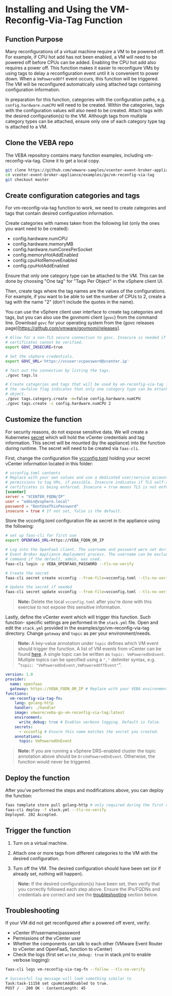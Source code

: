 # Installing and Using the VM-Reconfig-Via-Tag Function

## Function Purpose

Many reconfigurations of a virtual machine require a VM to be powered off. For
example, if CPU hot add has not been enabled, a VM will need to be powered off
before CPUs can be added. Enabling the CPU hot add also requires a power off. This
function makes it easier to reconfigure VMs by using tags to delay a reconfiguration
event until it is convenient to power down. When a `VmPoweredOff` event occurs, this
function will be triggered. The VM will be reconfigured automatically using attached
tags containing configuration information.

In preparation for this function, categories with the configuration paths, e.g.
`config.hardware.numCPU` will need to be created. Within the categories, tags with
the configuration values will also need to be created. Attach tags with the desired
configuration(s) to the VM. Although tags from multiple category types can be attached,
ensure only one of each category type tag is attached to a VM.

## Clone the VEBA repo

The VEBA repository contains many function examples, including vm-reconfig-via-tag.
Clone it to get a local copy.

```bash
git clone https://github.com/vmware-samples/vcenter-event-broker-appliance
cd vcenter-event-broker-appliance/examples/go/vm-reconfig-via-tag
git checkout master
```

## Create configuration categories and tags

For vm-reconfig-via-tag function to work, we need to create categories and tags
that contain desired configuration information.

Create categories with names taken from the following list (only the ones you want
need to be created):

- config.hardware.numCPU
- config.hardware.memoryMB
- config.hardware.numCoresPerSocket
- config.memoryHotAddEnabled
- config.cpuHotRemoveEnabled
- config.cpuHotAddEnabled

Ensure that only one category type can be attached to the VM. This can be done
by choosing "One tag" for "Tags Per Object" in the vSphere client UI.

Then, create tags where the tag names are the values of the configurations. For
example, if you want to be able to set the number of CPUs to 2, create a tag with
the name "2" (don't include the quotes in the name).

You can use the vSphere client user interface to create tag categories and tags,
but you can also use the govmomi client (`govc`) from the command line. Download
`govc` for your operating system from the (govc releases page)[https://github.com/vmware/govmomi/releases].

```bash
# Allow for a non-TLS secure connection to govc. Insecure is needed if vCenter
# certificates cannot be verified.
export GOVC_INSECURE=true

# Set the vSphere credentials.
export GOVC_URL='https://vcuser:vcpassword@vcenter.ip'

# Test out the connection by listing the tags.
./govc tags.ls

# Create categories and tags that will be used by vm-reconfig-via-tag function.
# the -m=false flag indicates that only one category type can be attached to an
# object.
./govc tags.category.create -m=false config.hardware.numCPU
./govc tags.create -c config.hardware.numCPU 2
```

## Customize the function

For security reasons, do not expose sensitive data. We will create a Kubernetes
[secret](https://kubernetes.io/docs/concepts/configuration/secret/) which will
hold the vCenter credentials and tag information. This secret will be mounted
(by the appliance) into the function during runtime. The secret will need to be
created via `faas-cli`.

First, change the configuration file [vcconfig.toml](vcconfig.toml) holding your
secret vCenter information located in this folder:

```toml
# vcconfig.toml contents
# Replace with your own values and use a dedicated user/service account with
# permissions to tag VMs, if possible. Insecure indicates if TLS self-signed
# certificates is being enforced. Insecure = true means TLS is not enforced.
[vcenter]
server = "VCENTER_FQDN/IP"
user = "admin@vsphere.local"
password = "DontUseThisPassword"
insecure = true # If not set, false is the default.
```

Store the vcconfig.toml configuration file as secret in the appliance using the
following:

```bash
# set up faas-cli for first use
export OPENFAAS_URL=https://VEBA_FQDN_OR_IP

# Log into the OpenFaaS client. The username and password were set during the vCenter
# Event Broker Appliance deployment process. The username can be excluded in the
# command if the default, admin, was used.
faas-cli login -p VEBA_OPENFAAS_PASSWORD --tls-no-verify

# Create the secret
faas-cli secret create vcconfig --from-file=vcconfig.toml --tls-no-verify

# Update the secret if needed
faas-cli secret update vcconfig --from-file=vcconfig.toml --tls-no-verify
```

> **Note:** Delete the local `vcconfig.toml` after you're done with this exercise
to not expose this sensitive information.

Lastly, define the vCenter event which will trigger this function. Such function-
specific settings are performed in the `stack.yml` file. Open and edit the `stack.yml`
provided in the examples/go/vm-reconfig-via-tag directory. Change `gateway` and
`topic` as per your environment/needs.

> **Note:** A key-value annotation under `topic` defines which VM event should
trigger the function. A list of VM events from vCenter can be found [here](https://code.vmware.com/doc/preview?id=4206#/doc/vim.event.VmEvent.html).
A single topic can be written as `topic: VmPoweredOnEvent`. Multiple topics can
be specified using a `","` delimiter syntax, e.g. "`topic: "VmPoweredOnEvent,VmPoweredOffEvent"`".

```yaml
version: 1.0
provider:
  name: openfaas
  gateway: https://VEBA_FQDN_OR_IP # Replace with your VEBA environment.
functions:
  vm-reconfig-via-tag-fn:
    lang: golang-http
    handler: ./handler
    image: vmware/veba-go-vm-reconfig-via-tag:latest
    environment:
      write_debug: true # Enables verbose logging. Default is false.
    secrets:
      - vcconfig # Ensure this name matches the secret you created.
    annotations:
      topic: VmPoweredOnEvent
```

> **Note:** If you are running a vSphere DRS-enabled cluster the topic annotation
above should be `DrsVmPoweredOnEvent`. Otherwise, the function would never be triggered.

## Deploy the function

After you've performed the steps and modifications above, you can deploy the function:

```bash
faas template store pull golang-http # only required during the first deployment
faas-cli deploy -f stack.yml --tls-no-verify
Deployed. 202 Accepted.
```

## Trigger the function

1. Turn on a virtual machine.

1. Attach one or more tags from different categories to the VM with the desired
configuration.

1. Turn off the VM. The desired configuration should have been set (or if already
set, nothing will happen).

> **Note:** If the desired configuration(s) have been set, then verify that you
correctly followed each step above. Ensure the IPs/FQDNs and credentials are correct
and see the [troubleshooting](#troubleshooting) section below.

## Troubleshooting

If your VM did not get reconfigured after a powered off event, verify:

- vCenter IP/username/password
- Permissions of the vCenter user
- Whether the components can talk to each other (VMware Event Router to vCenter
and OpenFaaS, function to vCenter)
- Check the logs (first set `write_debug: true` in stack.yml to enable verbose
logging):

```bash
faas-cli logs vm-reconfig-via-tag-fn --follow --tls-no-verify

# Successful log message will look something similar to
Task:task-11158 set cpuHotAddEnabled to true.
POST / - 200 OK - ContentLength: 45
```
